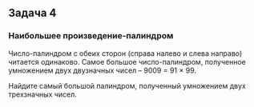 <h2>Задача 4</h2>
<h3>Наибольшее произведение-палиндром</h3>
Число-палиндром с обеих сторон (справа налево и слева направо) читается одинаково. Самое большое число-палиндром, полученное умножением двух двузначных чисел – 9009 = 91 × 99.

Найдите самый большой палиндром, полученный умножением двух трехзначных чисел.
